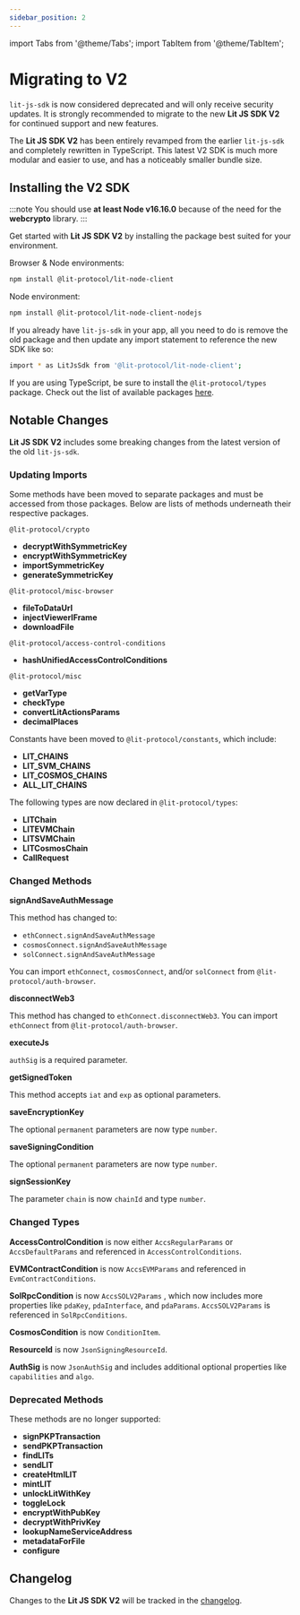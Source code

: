 ```yaml
---
sidebar_position: 2
---
```


import Tabs from '@theme/Tabs';
import TabItem from '@theme/TabItem';

# Migrating to V2

`lit-js-sdk` is now considered deprecated and will only receive security updates. It is strongly recommended to migrate to the new **Lit JS SDK V2** for continued support and new features.

The **Lit JS SDK V2** has been entirely revamped from the earlier `lit-js-sdk` and completely rewritten in TypeScript. This latest V2 SDK is much more modular and easier to use, and has a noticeably smaller bundle size.

## Installing the V2 SDK

:::note
You should use **at least Node v16.16.0** because of the need for the **webcrypto** library.
:::

Get started with **Lit JS SDK V2** by installing the package best suited for your environment.

Browser & Node environments:

```bash
npm install @lit-protocol/lit-node-client
```

Node environment:

```bash
npm install @lit-protocol/lit-node-client-nodejs
```

If you already have `lit-js-sdk` in your app, all you need to do is remove the old package and then update any import statement to reference the new SDK like so:

```bash
import * as LitJsSdk from '@lit-protocol/lit-node-client';
```

If you are using TypeScript, be sure to install the `@lit-protocol/types` package. Check out the list of available packages [here]([https://github.com/LIT-Protocol/js-sdk/tree/master#packages](https://github.com/LIT-Protocol/js-sdk/tree/master#packages)).

## Notable Changes

**Lit JS SDK V2** includes some breaking changes from the latest version of the old `lit-js-sdk`.

### Updating Imports

Some methods have been moved to separate packages and must be accessed from those packages. Below are lists of methods underneath their respective packages.

 `@lit-protocol/crypto` 

- **decryptWithSymmetricKey**
- **encryptWithSymmetricKey**
- **importSymmetricKey**
- **generateSymmetricKey**

`@lit-protocol/misc-browser` 

- **fileToDataUrl**
- **injectViewerIFrame**
- **downloadFile**

`@lit-protocol/access-control-conditions`

- **hashUnifiedAccessControlConditions**

`@lit-protocol/misc` 

- **getVarType**
- **checkType**
- **convertLitActionsParams**
- **decimalPlaces**

Constants have been moved to `@lit-protocol/constants`, which include:

- **LIT_CHAINS**
- **LIT_SVM_CHAINS**
- **LIT_COSMOS_CHAINS**
- **ALL_LIT_CHAINS**

The following types are now declared in `@lit-protocol/types`:

- **LITChain**
- **LITEVMChain**
- **LITSVMChain**
- **LITCosmosChain**
- **CallRequest**

### Changed Methods

**signAndSaveAuthMessage**

This method has changed to:

- `ethConnect.signAndSaveAuthMessage`
- `cosmosConnect.signAndSaveAuthMessage`
- `solConnect.signAndSaveAuthMessage`

You can import `ethConnect`, `cosmosConnect`, and/or `solConnect` from `@lit-protocol/auth-browser`.

**disconnectWeb3**

This method has changed to `ethConnect.disconnectWeb3`. You can import `ethConnect` from `@lit-protocol/auth-browser`.

**executeJs**

`authSig` is a required parameter.

**getSignedToken**

This method accepts `iat` and `exp` as optional parameters.

**saveEncryptionKey**

The optional `permanent` parameters are now type `number`.

**saveSigningCondition**

The optional `permanent` parameters are now type `number`.

**signSessionKey**

The parameter `chain` is now `chainId` and type `number`.

### Changed Types

**AccessControlCondition** is now either `AccsRegularParams` or `AccsDefaultParams` and referenced in `AccessControlConditions`.

**EVMContractCondition** is now `AccsEVMParams` and referenced in `EvmContractConditions`.

**SolRpcCondition** is now `AccsSOLV2Params` , which now includes more properties like `pdaKey`, `pdaInterface`, and `pdaParams`. `AccsSOLV2Params` is referenced in `SolRpcConditions`.

**CosmosCondition** is now `ConditionItem`.

**ResourceId** is now `JsonSigningResourceId`.

**AuthSig** is now `JsonAuthSig` and includes additional optional properties like `capabilities` and `algo`.

### Deprecated Methods

These methods are no longer supported:

- **signPKPTransaction**
- **sendPKPTransaction**
- **findLITs**
- **sendLIT**
- **createHtmlLIT**
- **mintLIT**
- **unlockLitWithKey**
- **toggleLock**
- **encryptWithPubKey**
- **decryptWithPrivKey**
- **lookupNameServiceAddress**
- **metadataForFile**
- **configure**

## Changelog

Changes to the **Lit JS SDK V2** will be tracked in the [changelog]([https://github.com/LIT-Protocol/js-sdk/blob/master/CHANGELOG.md](https://github.com/LIT-Protocol/js-sdk/blob/master/CHANGELOG.md)).